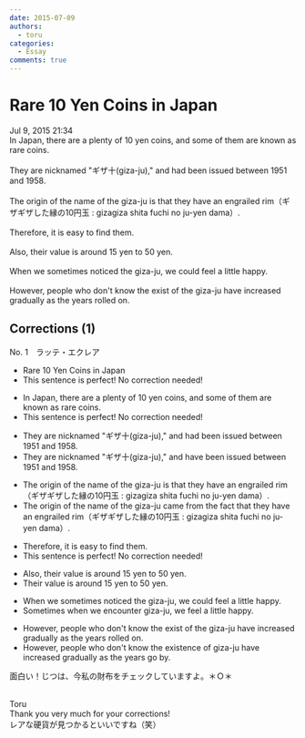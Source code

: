 ```yaml
---
date: 2015-07-09
authors:
  - toru
categories:
  - Essay
comments: true
---
```


# Rare 10 Yen Coins in Japan
<div class="date">Jul 9, 2015 21:34</div>
<div id="post"><div id="body_show_ori">
In Japan, there are a plenty of 10 yen coins, and some of them are known as rare coins.<br/><br/>They are nicknamed "ギザ十(giza-ju)," and had been issued between 1951 and 1958.<br/><br/>The origin of the name of the giza-ju is that they have an engrailed rim（ギザギザした縁の10円玉 : gizagiza shita fuchi no ju-yen dama）.<br/><br/>Therefore, it is easy to find them.<br/><br/>Also, their value is around 15 yen to 50 yen.<br/><br/>When we sometimes noticed the giza-ju, we could feel a little happy.<br/><br/>However, people who don't know the exist of the giza-ju have increased gradually as the years rolled on.
</div></div>

<!-- more -->


## Corrections (1)
<div id="block"><div class="first_name"> No. 1　<span class="just_name">ラッテ・エクレア</span></div><div id="block2">
<ul class="correction_field">
<li class="incorrect">Rare 10 Yen Coins in Japan</li>
<li class="corrected perfect">This sentence is perfect! No correction needed!</li>
</ul>
<ul class="correction_field">
<li class="incorrect">In Japan, there are a plenty of 10 yen coins, and some of them are known as rare coins.</li>
<li class="corrected perfect">This sentence is perfect! No correction needed!</li>
</ul>
<ul class="correction_field">
<li class="incorrect">They are nicknamed "ギザ十(giza-ju)," and had been issued between 1951 and 1958.</li>
<li class="corrected correct">
They are nicknamed "ギザ十(giza-ju)," and have been issued between 1951 and 1958.
</li>
</ul>
<ul class="correction_field">
<li class="incorrect">The origin of the name of the giza-ju is that they have an engrailed rim（ギザギザした縁の10円玉 : gizagiza shita fuchi no ju-yen dama）.</li>
<li class="corrected correct">
The origin of the name of the giza-ju came from the fact that they have an engrailed rim（ギザギザした縁の10円玉 : gizagiza shita fuchi no ju-yen dama）.
</li>
</ul>
<ul class="correction_field">
<li class="incorrect">Therefore, it is easy to find them.</li>
<li class="corrected perfect">This sentence is perfect! No correction needed!</li>
</ul>
<ul class="correction_field">
<li class="incorrect">Also, their value is around 15 yen to 50 yen.</li>
<li class="corrected correct">
Their value is around 15 yen to 50 yen.
</li>
</ul>
<ul class="correction_field">
<li class="incorrect">When we sometimes noticed the giza-ju, we could feel a little happy.</li>
<li class="corrected correct">
Sometimes when we encounter giza-ju, we feel a little happy. 
</li>
</ul>
<ul class="correction_field">
<li class="incorrect">However, people who don't know the exist of the giza-ju have increased gradually as the years rolled on.</li>
<li class="corrected correct">
However, people who don't know the existence of giza-ju have increased gradually as the years go by.
</li>
</ul>
<p class="comment_small">
 面白い！じつは、今私の財布をチェックしていますよ。＊Ｏ＊
 <br/>
 <br/>
</p>

</div><div class="name"><span class="just_name">Toru</span><br>
Thank you very much for your corrections!<br/>レアな硬貨が見つかるといいですね（笑）
</div>
</div>
